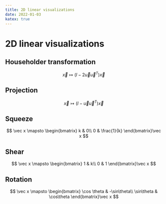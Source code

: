 ```yaml
---
title: 2D linear visualizations
date: 2022-01-03
katex: true
---
```


# 2D linear visualizations

## Householder transformation

$$
\vec x \mapsto (I - 2\vec u\vec u^T)\vec x
$$

<div id="householder-root" class="animation center-children"></div>

## Projection

$$
\vec x \mapsto (I - \vec u\vec u^T)\vec x
$$

<div id="projection-root" class="animation center-children"></div>

## Squeeze

$$
\vec x \mapsto
\begin{bmatrix}
k & 0\\
0 & \frac{1}{k}
\end{bmatrix}\vec x
$$

<div id="squeeze-root" class="animation center-children"></div>

## Shear

$$
\vec x \mapsto
\begin{bmatrix}
1 & k\\
0 & 1
\end{bmatrix}\vec x
$$

<div id="shear-root" class="animation center-children"></div>

## Rotation

$$
\vec x \mapsto
\begin{bmatrix}
\cos \theta & -\sin\theta\\
\sin\theta & \cos\theta
\end{bmatrix}\vec x
$$

<div id="rotation-root" class="animation center-children"></div>

<script type="module" src="anim.ts" async></script>